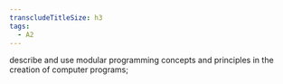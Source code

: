 ```yaml
---
transcludeTitleSize: h3
tags:
  - A2
---
```

describe and use modular programming concepts and principles in the creation of computer programs;